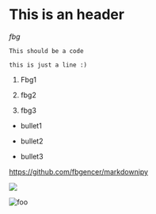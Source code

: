 # This is an header

_fbg_

```This should be a code```


	this is just a line :)


1. Fbg1


2. fbg2


3. fbg3


* bullet1


* bullet2


* bullet3


<https://github.com/fbgencer/markdownipy>

![](example_logo.png)

![foo](example_logo.png)


